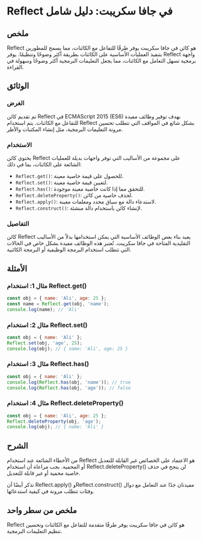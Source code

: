 <!--
Meta Description: # Reflect في جافا سكريبت: دليل شامل ## ملخص Reflect هو كائن في جافا سكريبت يوفر طرقًا للتفاعل مع الكائنات، مما يسمح للمطورين بتنفيذ العمليات الأساسية ...
Meta Keywords: reflect, obj, name, استخدام, كائن
-->

# Reflect في جافا سكريبت: دليل شامل

## ملخص
Reflect هو كائن في جافا سكريبت يوفر طرقًا للتفاعل مع الكائنات، مما يسمح للمطورين بتنفيذ العمليات الأساسية على الكائنات بطريقة أكثر وضوحًا وتنظيمًا. يوفر Reflect واجهة برمجية تسهل التعامل مع الكائنات، مما يجعل التعليمات البرمجية أكثر وضوحًا وسهولة في القراءة.

## الوثائق
### الغرض
تم تقديم كائن Reflect في ECMAScript 2015 (ES6) بهدف توفير وظائف مفيدة للتفاعل مع الكائنات. يتم استخدام Reflect بشكل شائع في المواقف التي تتطلب تحسين مرونة التعليمات البرمجية، مثل إنشاء المكتبات والأطر.

### الاستخدام
يحتوي كائن Reflect على مجموعة من الأساليب التي توفر واجهات بديلة للعمليات الشائعة على الكائنات، بما في ذلك:
- `Reflect.get()`: للحصول على قيمة خاصية معينة.
- `Reflect.set()`: لتعيين قيمة خاصية معينة.
- `Reflect.has()`: للتحقق مما إذا كانت خاصية معينة موجودة.
- `Reflect.deleteProperty()`: لحذف خاصية من كائن.
- `Reflect.apply()`: لاستدعاء دالة مع سياق محدد ومعلمات معينة.
- `Reflect.construct()`: لإنشاء كائن باستخدام دالة منشئة.

### التفاصيل
كائن Reflect يعيد بناء بعض الوظائف الأساسية التي يمكن استخدامها بدلاً من الأساليب التقليدية المتاحة في جافا سكريبت. تُعتبر هذه الوظائف مفيدة بشكل خاص في الحالات التي تتطلب استخدام البرمجة الوظيفية أو البرمجة الكائنية.

## الأمثلة
### مثال 1: استخدام Reflect.get()
```javascript
const obj = { name: 'Ali', age: 25 };
const name = Reflect.get(obj, 'name');
console.log(name); // 'Ali'
```

### مثال 2: استخدام Reflect.set()
```javascript
const obj = { name: 'Ali' };
Reflect.set(obj, 'age', 25);
console.log(obj); // { name: 'Ali', age: 25 }
```

### مثال 3: استخدام Reflect.has()
```javascript
const obj = { name: 'Ali' };
console.log(Reflect.has(obj, 'name')); // true
console.log(Reflect.has(obj, 'age')); // false
```

### مثال 4: استخدام Reflect.deleteProperty()
```javascript
const obj = { name: 'Ali', age: 25 };
Reflect.deleteProperty(obj, 'age');
console.log(obj); // { name: 'Ali' }
```

## الشرح
من الأخطاء الشائعة عند استخدام Reflect هو الاعتماد على الخصائص غير القابلة للتعديل أو المحمية. يجب مراعاة أن استخدام Reflect.deleteProperty() لن ينجح في حذف خاصية محمية أو غير قابلة للتعديل.

تذكر أيضًا أن Reflect.apply() وReflect.construct() مفيدتان جدًا عند التعامل مع دوال وفئات تتطلب مرونة في كيفية استدعائها.

## ملخص من سطر واحد
Reflect هو كائن في جافا سكريبت يوفر طرقًا متقدمة للتفاعل مع الكائنات وتحسين تنظيم التعليمات البرمجية.